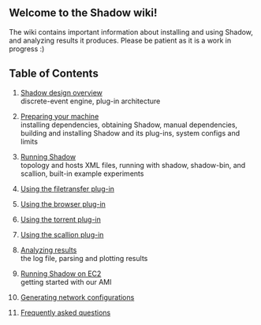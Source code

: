 ## Welcome to the Shadow wiki! 

The wiki contains important information about installing and using Shadow, and analyzing results it produces. Please be patient as it is a work in progress :)

## Table of Contents

1. [Shadow design overview](Shadow-design-overview)  
discrete-event engine, plug-in architecture

1. [Preparing your machine](Preparing-your-machine)  
installing dependencies, obtaining Shadow, manual dependencies, building and installing Shadow and its plug-ins, system configs and limits

1. [Running Shadow](https://github.com/shadow/shadow/wiki/Running-Shadow)  
topology and hosts XML files, running with shadow, shadow-bin, and scallion, built-in example experiments

1. [Using the filetransfer plug-in](https://github.com/shadow/shadow/wiki/Using-the-filetransfer-plug-in)  

1. [Using the browser plug-in](https://github.com/shadow/shadow/wiki/Using-the-browser-plug-in)  

1. [Using the torrent plug-in](https://github.com/shadow/shadow/wiki/Using-the-torrent-plug-in)  

1. [Using the scallion plug-in](https://github.com/shadow/shadow/wiki/Using-the-scallion-plug-in)  

1. [Analyzing results](https://github.com/shadow/shadow/wiki/Analyzing-results)  
the log file, parsing and plotting results

1. [Running Shadow on EC2](https://github.com/shadow/shadow/wiki/Running-Shadow-on-EC2)  
getting started with our AMI

1. [Generating network configurations](https://github.com/shadow/shadow/wiki/Generating-network-configurations)  

1. [Frequently asked questions](https://github.com/shadow/shadow/wiki/Frequently-asked-questions)  
